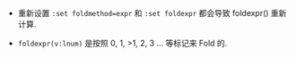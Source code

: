- 重新设置 `:set foldmethod=expr` 和 `:set foldexpr` 都会导致 foldexpr() 重新计算.

- `foldexpr(v:lnum)` 是按照 0, 1, >1, 2, 3 ... 等标记来 Fold 的.
